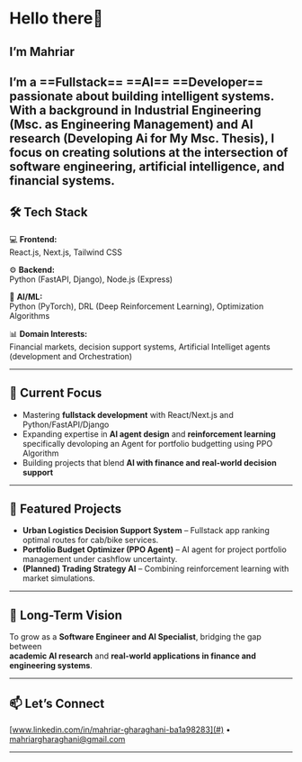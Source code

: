 # Hello there👋
## I’m Mahriar 
I’m a ==Fullstack== ==AI== ==Developer== passionate about building intelligent systems.  
With a background in Industrial Engineering (Msc. as Engineering Management) and AI research (Developing Ai for My Msc. Thesis), I focus on creating solutions at the intersection of software engineering, artificial intelligence, and financial systems.
---

## 🛠️ Tech Stack
💻 __Frontend:__ </br>React.js, Next.js, Tailwind CSS  

⚙️ __Backend:__ </br>Python (FastAPI, Django), Node.js (Express)  

🧠 __AI/ML:__ </br>Python (PyTorch), DRL (Deep Reinforcement Learning), Optimization Algorithms  


📊 __Domain Interests:__ 
</br>Financial markets, decision support systems, Artificial Intelliget agents (development and Orchestration)  

---

## 🚀 Current Focus
- Mastering **fullstack development** with React/Next.js and Python/FastAPI/Django  
- Expanding expertise in **AI agent design** and **reinforcement learning** specifically devoloping an Agent for portfolio budgetting using PPO Algorithm 
- Building projects that blend **AI with finance and real-world decision support**  

---

## 📌 Featured Projects
- **Urban Logistics Decision Support System** – Fullstack app ranking optimal routes for cab/bike services.  
- **Portfolio Budget Optimizer (PPO Agent)** – AI agent for project portfolio management under cashflow uncertainty.  
- **(Planned) Trading Strategy AI** – Combining reinforcement learning with market simulations.  

---

## 🌱 Long-Term Vision
To grow as a **Software Engineer and AI Specialist**, bridging the gap between  
**academic AI research** and **real-world applications in finance and engineering systems**.  

---

## 📫 Let’s Connect
[www.linkedin.com/in/mahriar-gharaghani-ba1a98283](#) • [mahriargharaghani@gmail.com](#) 

---
